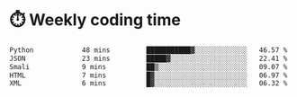 
# :stopwatch: Weekly coding time
<!--START_SECTION:waka-->

```txt
Python            48 mins         ███████████▓░░░░░░░░░░░░░   46.57 %
JSON              23 mins         █████▓░░░░░░░░░░░░░░░░░░░   22.41 %
Smali             9 mins          ██▒░░░░░░░░░░░░░░░░░░░░░░   09.07 %
HTML              7 mins          █▓░░░░░░░░░░░░░░░░░░░░░░░   06.97 %
XML               6 mins          █▓░░░░░░░░░░░░░░░░░░░░░░░   06.32 %
```

<!--END_SECTION:waka-->


<!-- <p> <img src="https://github-readme-stats.vercel.app/api?username=cozgerest&show_icons=true&hide_border=false" />  </p> -->

